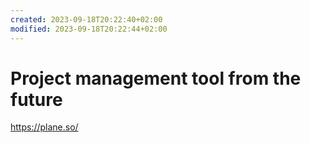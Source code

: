 ```yaml
---
created: 2023-09-18T20:22:40+02:00
modified: 2023-09-18T20:22:44+02:00
---
```


# Project management tool from the future

<https://plane.so/>

